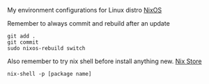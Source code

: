 My environment configurations for Linux distro [NixOS](https://nixos.wiki/wiki/Main_Page)

Remember to always commit and rebuild after an update
```
git add .
git commit
sudo nixos-rebuild switch
```

Also remember to try nix shell before install anything new. [Nix Store](https://search.nixos.org/packages)
```
nix-shell -p [package name]
```
